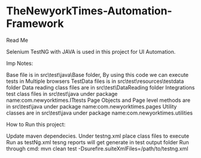 # TheNewyorkTimes-Automation-Framework
Read Me

Selenium TestNG with JAVA is used in this project for UI Automation.

Imp Notes:

Base file is in src\test\java\Base folder, By using this code we can execute tests in Multiple browsers
TestData files is in src\test\resources\testdata folder
Data reading class files are in src\test\DataReading folder
Integrations test class files in src\test\java  under package name:com.newyorktimes.ITtests 
Page Objects and Page level methods are in src\test\java under package name:com.newyorktimes.pages
Utility classes are in src\test\java under package name:com.newyorktimes.utilities

How to Run this project:

Update maven dependecies.
Under testng.xml place class files to execute
Run as testNg.xml 
tesng reports will get generate in test output folder 
Run through cmd: mvn clean test -Dsurefire.suiteXmlFiles=/path/to/testng.xml